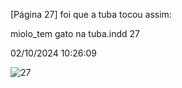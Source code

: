 [Página 27]
foi que a tuba tocou assim:


miolo_tem gato na tuba.indd 27

02/10/2024 10:26:09

![27](./img/page_27-01.jpg)
